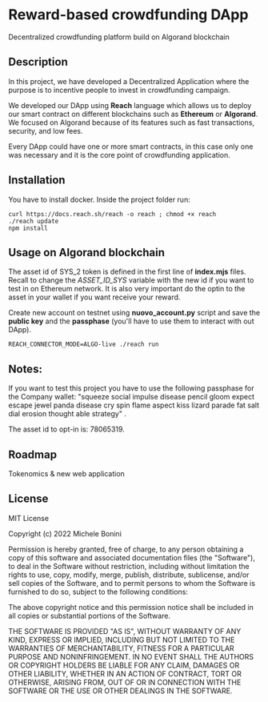 # Reward-based crowdfunding DApp 

Decentralized crowdfunding platform build on Algorand blockchain


## Description
In this project, we have developed a Decentralized Application where the purpose is to incentive people to invest in crowdfunding campaign.

We developed our DApp using **Reach** language which allows us to deploy our smart contract on different blockchains such as **Ethereum** or **Algorand**. We focused on Algorand because of its features such as fast transactions, security, and low fees. 

Every DApp could have one or more smart contracts, in this case only one was necessary and it is the core point of crowdfunding application.


## Installation
You have to install docker.
Inside the project folder run:

```
curl https://docs.reach.sh/reach -o reach ; chmod +x reach
./reach update
npm install
```



## Usage on Algorand blockchain
The asset id of SYS_2 token is defined in the first line of **index.mjs** files. Recall to change the _ASSET_ID_SYS_ variable with the new id if you want to test in on Ethereum network. 
It is also very important do the optin to the asset in your wallet if you want receive your reward.

Create new account on testnet using **nuovo_account.py** script and save the **public key** and the **passphase** (you'll have to use them to interact with out DApp).


```
REACH_CONNECTOR_MODE=ALGO-live ./reach run
```

## Notes:

If you want to test this project you have to use the following passphase for the Company wallet: "squeeze social impulse disease pencil gloom expect escape jewel panda disease cry spin flame aspect kiss lizard parade fat salt dial erosion thought able strategy" .

The asset id to opt-in is: 78065319.


## Roadmap
Tokenomics & new web application


## License

MIT License

Copyright (c) 2022 Michele Bonini

Permission is hereby granted, free of charge, to any person obtaining a copy of this software and associated documentation files (the "Software"), to deal in the Software without restriction, including without limitation the rights to use, copy, modify, merge, publish, distribute, sublicense, and/or sell copies of the Software, and to permit persons to whom the Software is furnished to do so, subject to the following conditions:

The above copyright notice and this permission notice shall be included in all copies or substantial portions of the Software.

THE SOFTWARE IS PROVIDED "AS IS", WITHOUT WARRANTY OF ANY KIND, EXPRESS OR IMPLIED, INCLUDING BUT NOT LIMITED TO THE WARRANTIES OF MERCHANTABILITY, FITNESS FOR A PARTICULAR PURPOSE AND NONINFRINGEMENT. IN NO EVENT SHALL THE AUTHORS OR COPYRIGHT HOLDERS BE LIABLE FOR ANY CLAIM, DAMAGES OR OTHER LIABILITY, WHETHER IN AN ACTION OF CONTRACT, TORT OR OTHERWISE, ARISING FROM, OUT OF OR IN CONNECTION WITH THE SOFTWARE OR THE USE OR OTHER DEALINGS IN THE SOFTWARE.

